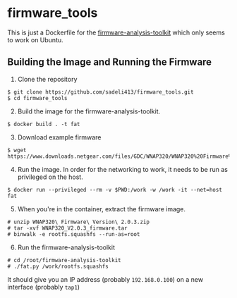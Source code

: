 # firmware_tools

This is just a Dockerfile for the [firmware-analysis-toolkit](https://github.com/attify/firmware-analysis-toolkit) which only seems to work on Ubuntu.

## Building the Image and Running the Firmware
1. Clone the repository
```
$ git clone https://github.com/sadeli413/firmware_tools.git
$ cd firmware_tools
```
2. Build the image for the firmware-analysis-toolkit.
```
$ docker build . -t fat
```
3. Download example firmware
```
$ wget https://www.downloads.netgear.com/files/GDC/WNAP320/WNAP320%20Firmware%20Version%202.0.3.zip
```
4. Run the image. In order for the networking to work, it needs to be run as privileged on the host.
```
$ docker run --privileged --rm -v $PWD:/work -w /work -it --net=host fat
```
5. When you're in the container, extract the firmware image.
```
# unzip WNAP320\ Firmware\ Version\ 2.0.3.zip
# tar -xvf WNAP320_V2.0.3_firmware.tar
# binwalk -e rootfs.squashfs --run-as=root
```
6. Run the firmware-analysis-toolkit
```
# cd /root/firmware-analysis-toolkit
# ./fat.py /work/rootfs.squashfs
```

It should give you an IP address (probably `192.168.0.100`) on a new interface (probably `tap1`)
